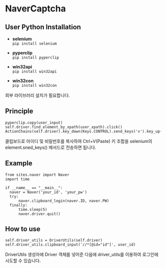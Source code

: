# NaverCaptcha

## User Python Installation
  * **selenium**  
    ``` pip install selenium ```

  * **pyperclip**  
    ``` pip install pyperclip ```
  
  * **win32api**  
    ``` pip install win32api ```  
    
  * **win32con**  
    ``` pip install win32con ```
    
 외부 라이브러리 설치가 필요합니다.
 
   ## Principle
  ```
  pyperclip.copy(user_input)
  self.driver.find_element_by_xpath(user_xpath).click()
  ActionChains(self.driver).key_down(Keys.CONTROL).send_keys('v').key_up(Keys.CONTROL).perform()
  ```
  클립보드로 아이디 및 비밀번호를 복사하여 Ctrl+V(Paste) 키 조합을 selenium의 element.sned_keys() 메서드로 전송하면 됩니다.
 
 ## Example
  ```
from sites.naver import Naver
import time

if __name__ == "__main__":
    naver = Naver('your_id', 'your_pw')
    try:
        naver.clipboard_login(naver.ID, naver.PW)
    finally:
        time.sleep(5)
        naver.driver.quit()
  ```
        
  ## How to use
  ```
  self.driver_utils = DriverUtils(self.driver)
  self.driver_utils.clipboard_input('//*[@id="id"]', user_id)
  ```
  DriverUtils 생성자에 Driver 객체를 넣어준 다음에 driver_utils를 이용하여 로그인에 시도할 수 있습니다.
  
